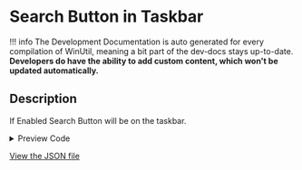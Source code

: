 ﻿# Search Button in Taskbar


!!! info
     The Development Documentation is auto generated for every compilation of WinUtil, meaning a bit part of the dev-docs stays up-to-date. **Developers do have the ability to add custom content, which won't be updated automatically.**


## Description

If Enabled Search Button will be on the taskbar.

<!-- BEGIN CUSTOM CONTENT -->

<!-- END CUSTOM CONTENT -->

<details>
<summary>Preview Code</summary>

```json
{
    "Content":  "Search Button in Taskbar",
    "Description":  "If Enabled Search Button will be on the taskbar.",
    "category":  "Customize Preferences",
    "panel":  "2",
    "Order":  "a202_",
    "Type":  "Toggle"
}
```
</details>





<!-- BEGIN SECOND CUSTOM CONTENT -->

<!-- END SECOND CUSTOM CONTENT -->

[View the JSON file](https://github.com/ChrisTitusTech/winutil/tree/main/config/tweaks.json)

